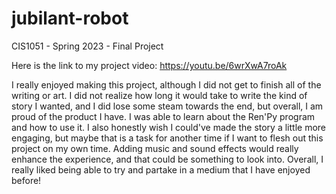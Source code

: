 # jubilant-robot
CIS1051 - Spring 2023 - Final Project

Here is the link to my project video: https://youtu.be/6wrXwA7roAk

I really enjoyed making this project, although I did not get to finish all of the writing or art. I did not realize how long it would take to write
the kind of story I wanted, and I did lose some steam towards the end, but overall, I am proud of the product I have. I was able to learn about
the Ren'Py program and how to use it. I also honestly wish I could've made the story a little more engaging, but maybe that is a task for another time
if I want to flesh out this project on my own time. Adding music and sound effects would really enhance the experience, and that could be something
to look into. Overall, I really liked being able to try and partake in a medium that I have enjoyed before!
